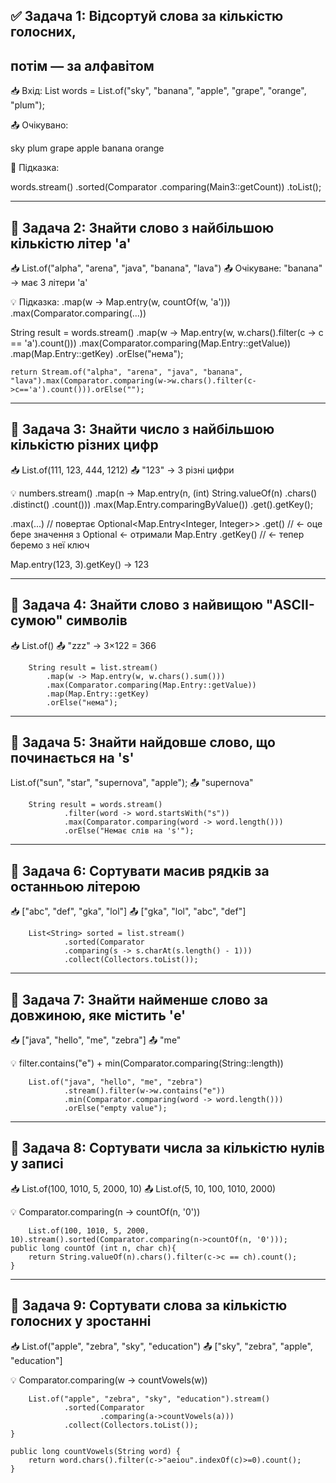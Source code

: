 ✅ Задача 1: Відсортуй слова за кількістю голосних,
-
потім — за алфавітом
-

📥 Вхід:
List<String> words = List.of("sky", "banana",
"apple", "grape", "orange", "plum");

📤 Очікувано:

sky
plum
grape
apple
banana
orange

🧠 Підказка:

words.stream()
.sorted(Comparator
.comparing(Main3::getCount))
.toList();


-------------------------------------------

🔹 Задача 2: Знайти слово з найбільшою кількістю літер 'a'
-
📥 List.of("alpha", "arena", "java", "banana", "lava")
📤 Очікуване: "banana" → має 3 літери 'a'

💡 Підказка: .map(w -> Map.entry(w, countOf(w, 'a')))
.max(Comparator.comparing(...))

String result = words.stream()
.map(w -> Map.entry(w, w.chars().filter(c -> c == 'a').count()))
.max(Comparator.comparing(Map.Entry::getValue))
.map(Map.Entry::getKey)
.orElse("нема");

    return Stream.of("alpha", "arena", "java", "banana", "lava").max(Comparator.comparing(w->w.chars().filter(c->c=='a').count())).orElse("");

--------------------------------------------------------

🔹 Задача 3: Знайти число з найбільшою кількістю різних цифр
-
📥 List.of(111, 123, 444, 1212)
📤 "123" → 3 різні цифри

💡 numbers.stream()
.map(n -> Map.entry(n,
    (int) String.valueOf(n)
        .chars()
        .distinct()
        .count()))
.max(Map.Entry.comparingByValue())
.get().getKey();

.max(...) // повертає Optional<Map.Entry<Integer, Integer>>
.get()    // ← оце бере значення з Optional 
← отримали Map.Entry
.getKey()       // ← тепер беремо з неї ключ

Map.entry(123, 3).getKey() → 123

--------------------------------------------------------

🔹 Задача 4: Знайти слово з найвищою "ASCII-сумою" символів
-
📥 List.of()
📤 "zzz" → 3×122 = 366

        String result = list.stream()
            .map(w -> Map.entry(w, w.chars().sum()))
            .max(Comparator.comparing(Map.Entry::getValue))
            .map(Map.Entry::getKey)
            .orElse("нема");

--------------------------------------------------------

🔹 Задача 5: Знайти найдовше слово, що починається на 's'
-
List.of("sun", "star", "supernova", "apple");
📤 "supernova"

        String result = words.stream()
                .filter(word -> word.startsWith("s"))
                .max(Comparator.comparing(word -> word.length()))
                .orElse("Немає слів на 's'");

--------------------------------------------------------

🔹 Задача 6: Сортувати масив рядків за останньою літерою
-
📥 ["abc", "def", "gka", "lol"]
📤 ["gka", "lol", "abc", "def"]

        List<String> sorted = list.stream()
                .sorted(Comparator
                .comparing(s -> s.charAt(s.length() - 1)))
                .collect(Collectors.toList());

--------------------------------------------------------

🔹 Задача 7: Знайти найменше слово за довжиною, яке містить 'e'
-
📥 ["java", "hello", "me", "zebra"]
📤 "me"

💡 filter.contains("e") + min(Comparator.comparing(String::length))

        List.of("java", "hello", "me", "zebra")
                .stream().filter(w->w.contains("e"))
                .min(Comparator.comparing(word -> word.length()))
                .orElse("empty value");

--------------------------------------------------------

🔹 Задача 8: Сортувати числа за кількістю нулів у записі
-
📥 List.of(100, 1010, 5, 2000, 10)
📤 List.of(5, 10, 100, 1010, 2000)

💡 Comparator.comparing(n -> countOf(n, '0'))

        List.of(100, 1010, 5, 2000, 10).stream().sorted(Comparator.comparing(n->countOf(n, '0')));
    public long countOf (int n, char ch){
        return String.valueOf(n).chars().filter(c->c == ch).count();
    }

----------------------------------

🔹 Задача 9: Сортувати слова за кількістю голосних у зростанні
-
📥 List.of("apple", "zebra", "sky", "education")
📤 ["sky", "zebra", "apple", "education"]

💡 Comparator.comparing(w -> countVowels(w))

        List.of("apple", "zebra", "sky", "education").stream()
                .sorted(Comparator
                        .comparing(a->countVowels(a)))
                .collect(Collectors.toList());
    }

    public long countVowels(String word) {
        return word.chars().filter(c->"aeiou".indexOf(c)>=0).count();
    }

